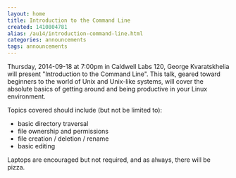 ```yaml
---
layout: home
title: Introduction to the Command Line
created: 1410804781
alias: /au14/introduction-command-line.html
categories: announcements
tags: announcements
---
```

Thursday, 2014-09-18 at 7:00pm in Caldwell Labs 120, George Kvaratskhelia will present "Introduction to the Command Line". This talk, geared toward beginners to the world of Unix and Unix-like systems, will cover the absolute basics of getting around and being productive in your Linux environment.

Topics covered should include (but not be limited to):
- basic directory traversal
- file ownership and permissions
- file creation / deletion / rename
- basic editing

Laptops are encouraged but not required, and as always, there will be pizza.
